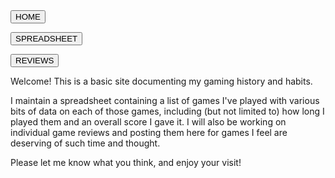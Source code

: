<form action="http://crykitty.github.io/">
    <input type="submit" value="HOME" />
</form>


<form action="http://crykitty.github.io/spreadsheet.html">
    <input type="submit" value="SPREADSHEET" />
</form>


<form action="http://crykitty.github.io/reviews.html">
    <input type="submit" value="REVIEWS" />
</form>

Welcome! This is a basic site documenting my gaming history and habits. 


I maintain a spreadsheet containing a list of games I've played with various bits of data on each of those games, including (but not limited to) how long I played them and an overall score I gave it. I will also be working on individual game reviews and posting them here for games I feel are deserving of such time and thought.


Please let me know what you think, and enjoy your visit!

